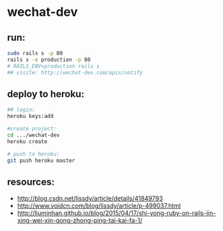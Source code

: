 # wechat-dev
> 

## run:
```bash
sudo rails s -p 80
rails s -e production -p 80
# RAILS_ENV=production rails s
## visite: http://wechat-dev.com/apis/notify
```

## deploy to heroku:
```bash
## login:
heroku keys:add

#create project:
cd .../wechat-dev
heroku create

# push to heroku:
git push heroku master
```

## resources:
+ http://blog.csdn.net/lissdy/article/details/41849793
+ http://www.voidcn.com/blog/lissdy/article/p-499037.html
+ http://liuminhan.github.io/blog/2015/04/17/shi-yong-ruby-on-rails-jin-xing-wei-xin-gong-zhong-ping-tai-kai-fa-1/